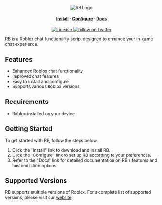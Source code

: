 <div align="center">
    <img src="https://www.jguru.com/wp-content/uploads/2021/07/image-134.png" alt="RB Logo">
</div>
<h4 align="center">
    <a href="https://www.youtube.com/watch?v=EOWGmf0aeR4&pp=ygURcm9ibG94IGluc3RhbGxpb24%3D">Install</a>
    ·
    <a href="https://www.youtube.com/watch?v=aI5SXkPKwnw&t=8s&pp=ygUMNHp4MTYgcm9ibG94">Configure</a>
    ·
    <a href="https://github.com/Blood-Gang-Inc/RB">Docs</a>
</h4>
<div align="center">
    <p>
        <a href="LICENSE.lua">
            <img alt="License" src="https://img.shields.io/github/license/Blood-Gang-Inc/RB?style=for-the-badge&logo=starship&color=ee999f&logoColor=D9E0EE&lab![10d8f1b03544514e5144ee5464ba39d8](https://github.com/Blood-Gang-Inc/RB/assets/122091778/c683a3a6-bc5e-4665-9172-d602af927718)
elColor=302D41" />
        </a>
        <a href="https://twitter.com/intent/follow?screen_name=BloodGangInc">
            <img alt="follow on Twitter" src="https://img.shields.io/twitter/follow/BloodGangInc?style=for-the-badge&logo=twitter&color=8aadf3&logoColor=D9E0EE&labelColor=302D41" />
        </a>
    </p>
</div>
<p>
RB is a Roblox chat functionality script designed to enhance your in-game chat experience.
</p>
<h2>Features</h2>
<ul>
    <li>Enhanced Roblox chat functionality</li>
    <li>Improved chat features</li>
    <li>Easy to install and configure</li>
    <li>Supports various Roblox versions</li>
</ul>
<h2>Requirements</h2>
<ul>
    <li>Roblox installed on your device</li>
</ul>
<h2>Getting Started</h2>
<p>
    To get started with RB, follow the steps below:
</p>
<ol>
    <li>Click the "Install" link to download and install RB.</li>
    <li>Click the "Configure" link to set up RB according to your preferences.</li>
    <li>Refer to the "Docs" link for detailed documentation on RB's features and customization options.</li>
</ol>
<h2>Supported Versions</h2>
<p>
    RB supports multiple versions of Roblox. For a complete list of supported versions, please visit our <a href="https://4zx16.github.io/Data/">website</a>.
</p>
</body>
</html>
